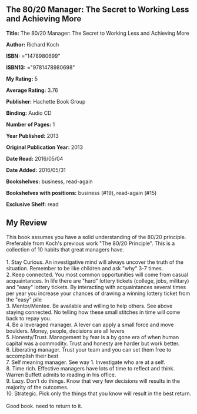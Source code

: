 ## The 80/20 Manager: The Secret to Working Less and Achieving More

**Title:** The 80/20 Manager: The Secret to Working Less and Achieving More

**Author:** Richard Koch

**ISBN:** ="1478980699"

**ISBN13:** ="9781478980698"

**My Rating:** 5

**Average Rating:** 3.76

**Publisher:** Hachette Book Group

**Binding:** Audio CD

**Number of Pages:** 1

**Year Published:** 2013

**Original Publication Year:** 2013

**Date Read:** 2016/05/04

**Date Added:** 2016/05/31

**Bookshelves:** business, read-again

**Bookshelves with positions:** business (#19), read-again (#15)

**Exclusive Shelf:** read


## My Review

This book assumes you have a solid understanding of the 80/20 principle. Preferable from Koch's previous work "The 80/20 Principle". This is a collection of 10 habits that great managers have.<br/><br/>1. Stay Curious. An investigative mind will always uncover the truth of the situation. Remember to be like children and ask "why" 3-7 times.<br/>2. Keep connected. You most common opportunities will come from casual acquaintances. In life there are "hard" lottery tickets (college, jobs, military) and "easy" lottery tickets. By interacting with acquaintances several times per year you increase your chances of drawing a winning lottery ticket from the "easy" pile<br/>3. Mentor/Mentee. Be available and willing to help others. See above staying connected. No telling how these small stitches in time will come back to repay you.<br/>4. Be a leveraged manager. A lever can apply a small force and move boulders. Money, people, decisions are all levers<br/>5. Honesty/Trust. Management by fear is a by gone era of when human capital was a commodity. Trust and honesty are harder but work better.<br/>6. Liberating manager. Trust your team and you can set them free to accomplish their best<br/>7. Self meaning manager. See way 1. Investigate who are at a self.<br/>8. Time rich. Effective managers have lots of time to reflect and think. Warren Buffett admits to reading in his office.<br/>9. Lazy. Don't do things. Know that very few decisions will results in the majority of the outcomes.<br/>10. Strategic. Pick only the things that you know will result in the best return. <br/><br/>Good book. need to return to it.
